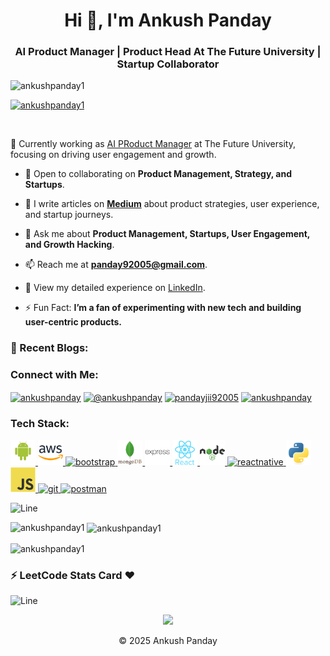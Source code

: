<h1 align="center">Hi 👋, I'm Ankush Panday</h1>
<h3 align="center">AI Product Manager | Product Head At The Future University | Startup Collaborator</h3>

<p align="left"> <img src="https://komarev.com/ghpvc/?username=ankushpanday1&label=Profile%20views&color=0e75b6&style=flat" alt="ankushpanday1" /> </p>

<p align="left"> <a href="https://github.com/ryo-ma/github-profile-trophy"><img src="https://github-profile-trophy.vercel.app/?username=ankushpanday1" alt="ankushpanday1" /></a> </p>

<p align="left"> <a href="https://twitter.com/" target="blank"><img src="https://img.shields.io/twitter/follow/?logo=twitter&style=for-the-badge" alt="" /></a> </p>

  🔭 Currently working as [AI PRoduct Manager](https://thefuture.university) at The Future University, focusing on driving user engagement and growth.

- 👯 Open to collaborating on **Product Management, Strategy, and Startups**.

- 📝 I write articles on **[Medium](https://medium.com/@ankushpanday)** about product strategies, user experience, and startup journeys.

- 💬 Ask me about **Product Management, Startups, User Engagement, and Growth Hacking**.

- 📫 Reach me at **panday92005@gmail.com**.

- 📄 View my detailed experience on [LinkedIn](https://www.linkedin.com/in/ankushpanday/).

- ⚡ Fun Fact: **I’m a fan of experimenting with new tech and building user-centric products.**

### 🚀 Recent Blogs:
<!-- BLOG-POST-LIST:START -->
<!-- BLOG-POST-LIST:END -->

<h3 align="left">Connect with Me:</h3>
<p align="left">
  <a href="https://linkedin.com/in/ankushpanday" target="blank"><img align="center" src="https://raw.githubusercontent.com/rahuldkjain/github-profile-readme-generator/master/src/images/icons/Social/linked-in-alt.svg" alt="ankushpanday" height="30" width="40" /></a>
  <a href="https://medium.com/@ankushpanday" target="blank"><img align="center" src="https://raw.githubusercontent.com/rahuldkjain/github-profile-readme-generator/master/src/images/icons/Social/medium.svg" alt="@ankushpanday" height="30" width="40" /></a>
  <a href="https://www.hackerrank.com/pandayjii92005" target="blank"><img align="center" src="https://raw.githubusercontent.com/rahuldkjain/github-profile-readme-generator/master/src/images/icons/Social/hackerrank.svg" alt="pandayjii92005" height="30" width="40" /></a>
  <a href="https://www.leetcode.com/ankushpanday" target="blank"><img align="center" src="https://raw.githubusercontent.com/rahuldkjain/github-profile-readme-generator/master/src/images/icons/Social/leet-code.svg" alt="ankushpanday" height="30" width="40" /></a>
</p>

<h3 align="left">Tech Stack:</h3>
<p align="left"> 
  <a href="https://developer.android.com" target="_blank"> 
    <img src="https://raw.githubusercontent.com/devicons/devicon/master/icons/android/android-original-wordmark.svg" alt="android" width="40" height="40"/> 
  </a> 
  <a href="https://aws.amazon.com" target="_blank"> 
    <img src="https://raw.githubusercontent.com/devicons/devicon/master/icons/amazonwebservices/amazonwebservices-original-wordmark.svg" alt="aws" width="40" height="40"/> 
  </a> 
  <a href="https://getbootstrap.com" target="_blank"> 
    <img src="https://raw.githubusercontent.com/devicons/devicon/master/icons/bootstrap/bootstrap plain wordmark.svg" alt="bootstrap" width="40" height="40"/> 
  </a> 
  <a href="https://www.mongodb.com/" target="_blank"> 
    <img src="https://raw.githubusercontent.com/devicons/devicon/master/icons/mongodb/mongodb-original-wordmark.svg" alt="mongodb" width="40" height="40"/> 
  </a> 
  <a href="https://expressjs.com" target="_blank"> 
    <img src="https://raw.githubusercontent.com/devicons/devicon/master/icons/express/express-original-wordmark.svg" alt="express" width="40" height="40"/> 
  </a> 
  <a href="https://reactjs.org/" target="_blank"> 
    <img src="https://raw.githubusercontent.com/devicons/devicon/master/icons/react/react-original-wordmark.svg" alt="react" width="40" height="40"/> 
  </a> 
  <a href="https://nodejs.org" target="_blank"> 
    <img src="https://raw.githubusercontent.com/devicons/devicon/master/icons/nodejs/nodejs-original-wordmark.svg" alt="nodejs" width="40" height="40"/> 
  </a> 
  <a href="https://reactnative.dev/" target="_blank"> 
    <img src="https://reactnative.dev/img/header_logo.svg" alt="reactnative" width="40" height="40"/> 
  </a> 
  <a href="https://www.python.org" target="_blank"> 
    <img src="https://raw.githubusercontent.com/devicons/devicon/master/icons/python/python-original.svg" alt="python" width="40" height="40"/> 
  </a> 
  <a href="https://developer.mozilla.org/en-US/docs/Web/JavaScript" target="_blank"> 
    <img src="https://raw.githubusercontent.com/devicons/devicon/master/icons/javascript/javascript-original.svg" alt="javascript" width="40" height="40"/> 
  </a> 
  <a href="https://git-scm.com/" target="_blank"> 
    <img src="https://www.vectorlogo.zone/logos/git-scm/git-scm-icon.svg" alt="git" width="40" height="40"/> 
  </a> 
  <a href="https://postman.com" target="_blank"> 
    <img src="https://www.vectorlogo.zone/logos/getpostman/getpostman-icon.svg" alt="postman" width="40" height="40"/> 
  </a> 
</p>

![Line](https://user-images.githubusercontent.com/85225156/171937799-8fc9e255-9889-4642-9c92-6df85fb86e82.gif)

<p><img align="left" src="https://github-readme-stats.vercel.app/api/top-langs?username=ankushpanday1&show_icons=true&locale=en&layout=compact" alt="ankushpanday1" /></p>

<p>&nbsp;<img align="center" src="https://github-readme-stats.vercel.app/api?username=ankushpanday1&show_icons=true&locale=en" alt="ankushpanday1" /></p>

<p><img align="center" src="https://github-readme-streak-stats.herokuapp.com/?user=ankushpanday1&" alt="ankushpanday1" /></p>

### :zap: LeetCode Stats Card  ❤️
![Line](https://user-images.githubusercontent.com/85225156/171937799-8fc9e255-9889-4642-9c92-6df85fb86e82.gif)
<p align="center">
  <a href="https://leetcode.com/ankushpanday/" target="_blank">
    <img width=60% src="https://leetcode.card.workers.dev/?username=ankushpanday&theme=dark&extension=activity&border_radius=10"/>

  </a>
</p>

<div align="center">
© 2025 Ankush Panday 
</div>
